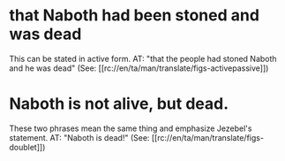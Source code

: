 # that Naboth had been stoned and was dead

This can be stated in active form. AT: "that the people had stoned Naboth and he was dead" (See: [[rc://en/ta/man/translate/figs-activepassive]])

# Naboth is not alive, but dead.

These two phrases mean the same thing and emphasize Jezebel's statement. AT: "Naboth is dead!" (See: [[rc://en/ta/man/translate/figs-doublet]])

